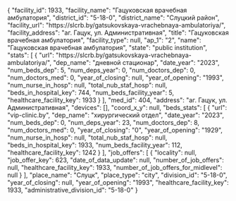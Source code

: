 {
    "facility_id": 1933,
    "facility_name": "Гацуковская врачебная амбулатория",
    "district_id": "5-18-0",
    "district_name": "Слуцкий район",
    "facility_url": "https:\/\/slcrb.by\/gatsukovskaya-vrachebnaya-ambulatoriya\/",
    "facility_address": "аг. Гацук, ул. Административная",
    "title": "Гацуковская врачебная амбулатория",
    "facility_type": null,
    "ap_1": "2",
    "name": "Гацуковская врачебная амбулатория",
    "state": "public institution",
    "stats": [
        {
            "url": "https:\/\/slcrb.by\/gatsukovskaya-vrachebnaya-ambulatoriya\/",
            "dep_name": "дневной стационар",
            "date_year": "2023",
            "num_beds_dep": 5,
            "num_deps_year": 0,
            "num_doctors_dep": 0,
            "num_doctors_med": 0,
            "year_of_closing": null,
            "year_of_opening": "1993",
            "num_nurse_in_hosp": null,
            "total_nub_staf_hosp": null,
            "beds_in_hospital_key": 744,
            "num_beds_facility_year": 5,
            "healthcare_facility_key": 1933
        }
    ],
    "med_id": 404,
    "address": "аг. Гацук, ул. Административная",
    "devices": [],
    "coord_x_y": null,
    "beds_stats": [
        {
            "url": "vip-clinic.by",
            "dep_name": "хирургический отдел",
            "date_year": "2023",
            "num_beds_dep": 0,
            "num_deps_year": 23,
            "num_doctors_dep": 8,
            "num_doctors_med": 0,
            "year_of_closing": "0",
            "year_of_opening": "1929",
            "num_nurse_in_hosp": null,
            "total_nub_staf_hosp": null,
            "beds_in_hospital_key": 1933,
            "num_beds_facility_year": 112,
            "healthcare_facility_key": 1242
        }
    ],
    "job_offers": [
        {
            "locality": null,
            "job_offer_key": 623,
            "date_of_data_update": null,
            "number_of_job_offers": null,
            "healthcare_facility_key": 1933,
            "number_of_job_offers_for_midlevel": null
        }
    ],
    "place_name": "Слуцк",
    "place_type": "city",
    "division_id": "5-18-0",
    "year_of_closing": null,
    "year_of_opening": "1993",
    "healthcare_facility_key": 1933,
    "administrative_division_id": "5-18-0"
}